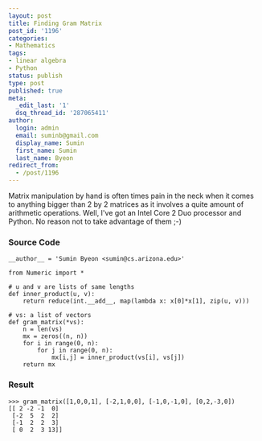 ```yaml
---
layout: post
title: Finding Gram Matrix
post_id: '1196'
categories:
- Mathematics
tags:
- linear algebra
- Python
status: publish
type: post
published: true
meta:
  _edit_last: '1'
  dsq_thread_id: '287065411'
author:
  login: admin
  email: suminb@gmail.com
  display_name: Sumin
  first_name: Sumin
  last_name: Byeon
redirect_from:
  - /post/1196
---
```

Matrix manipulation by hand is often times pain in the neck when it comes to anything bigger than 2 by 2 matrices as it involves a quite amount of arithmetic operations. Well, I've got an Intel Core 2 Duo processor and Python. No reason not to take advantage of them ;-)

### Source Code
~~~
__author__ = 'Sumin Byeon <sumin@cs.arizona.edu>'

from Numeric import *

# u and v are lists of same lengths
def inner_product(u, v):
    return reduce(int.__add__, map(lambda x: x[0]*x[1], zip(u, v)))

# vs: a list of vectors
def gram_matrix(*vs):
    n = len(vs)
    mx = zeros((n, n))
    for i in range(0, n):
        for j in range(0, n):
            mx[i,j] = inner_product(vs[i], vs[j])
    return mx
~~~

### Result
~~~
>>> gram_matrix([1,0,0,1], [-2,1,0,0], [-1,0,-1,0], [0,2,-3,0])
[[ 2 -2 -1  0]
 [-2  5  2  2]
 [-1  2  2  3]
 [ 0  2  3 13]]
~~~

